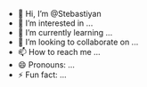 - 👋 Hi, I’m @Stebastiyan
- 👀 I’m interested in ...
- 🌱 I’m currently learning ...
- 💞️ I’m looking to collaborate on ...
- 📫 How to reach me ...
- 😄 Pronouns: ...
- ⚡ Fun fact: ...

<!---
Stebastiyan/Stebastiyan is a ✨ special ✨ repository because its `README.md` (this file) appears on your GitHub profile.
You can click the Preview link to take a look at your changes.
--->
